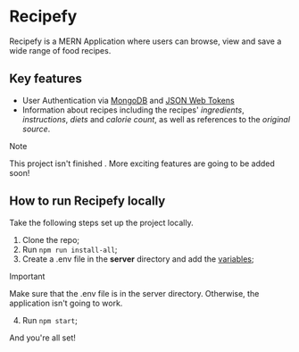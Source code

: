 # Recipefy

Recipefy is a MERN Application where users can browse, view and save a wide range of food recipes.

## Key features

* User Authentication via [MongoDB](https://www.mongodb.com/) and [JSON Web Tokens](https://jwt.io/)
* Information about recipes including the recipes' _ingredients_, _instructions_, _diets_ and _calorie count_, as well as references to the _original source_.

> [!NOTE]
> This project isn't finished . More exciting features are going to be added soon!

## How to run Recipefy locally

Take the following steps set up the project locally.

1. Clone the repo;
2. Run `npm run install-all`;
3. Create a .env file in the **server** directory and add the [variables](https://send.bitwarden.com/#o-0ELh7iX0SA5bEEANTFpg/Kr73JPY4Onast1eF21orTQ);
> [!IMPORTANT]
> Make sure that the .env file is in the server directory. Otherwise, the application isn't going to work.
4. Run `npm start`;

And you're all set!